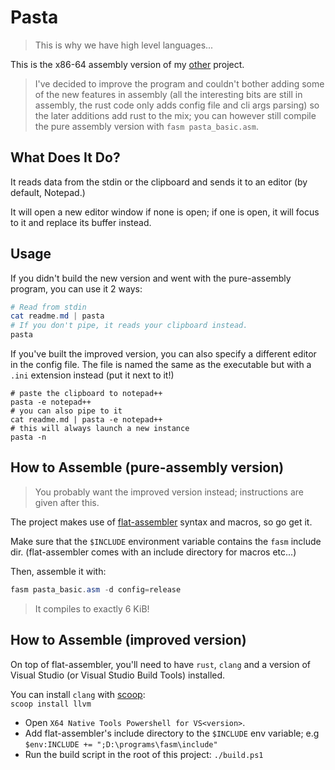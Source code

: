 # Pasta
> This is why we have high level languages...

This is the x86-64 assembly version of my [other](https://github.com/insomnimus/pasta) project.

> I've decided to improve the program and couldn't bother adding some of the new features in assembly (all the interesting bits are still in assembly, the rust code only adds config file and cli args parsing) so the later additions add rust to the mix; you can however still compile the pure assembly version with `fasm pasta_basic.asm`.

## What Does It Do?
It reads data from the stdin  or the clipboard and sends it to an editor (by default, Notepad.)

It will open a new editor window if none is open; if one is open, it will focus to it and replace its buffer instead.

## Usage
If you didn't build the new version and went with the pure-assembly program, you can use it 2 ways:

```powershell
# Read from stdin
cat readme.md | pasta
# If you don't pipe, it reads your clipboard instead.
pasta
```

If you've built the improved version, you can also specify a different editor in the config file.
The file is named the same as the executable but with a `.ini` extension instead (put it next to it!)

```
# paste the clipboard to notepad++
pasta -e notepad++
# you can also pipe to it
cat readme.md | pasta -e notepad++
# this will always launch a new instance
pasta -n
```

## How to Assemble (pure-assembly version)
> You probably want the improved version instead; instructions are given after this.

The project makes use of [flat-assembler](https://flatassembler.net) syntax and macros, so go get it.

Make sure that the `$INCLUDE` environment variable contains the `fasm` include dir.
(flat-assembler comes with an include directory for macros etc...)

Then, assemble it with:

```powershell
fasm pasta_basic.asm -d config=release
```

> It compiles to exactly 6 KiB!

## How to Assemble (improved version)
On top of flat-assembler, you'll need to have `rust`, `clang` and a version of Visual Studio (or Visual Studio Build Tools) installed.

You can install `clang` with [scoop](https://github.com/ScoopInstaller/scoop):\
`scoop install llvm`

- Open `X64 Native Tools Powershell for VS<version>`.
- Add flat-assembler's include directory to the `$INCLUDE` env variable; e.g `$env:INCLUDE += ";D:\programs\fasm\include"`
- Run the build script in the root of this project: `./build.ps1`
